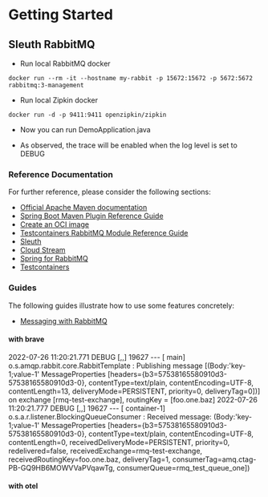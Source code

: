 # Getting Started


## Sleuth RabbitMQ

- Run local RabbitMQ docker

```
docker run --rm -it --hostname my-rabbit -p 15672:15672 -p 5672:5672 rabbitmq:3-management
```

- Run local Zipkin docker

```
docker run -d -p 9411:9411 openzipkin/zipkin
```

- Now you can run DemoApplication.java

- As observed, the trace will be enabled when the log level is set to DEBUG


### Reference Documentation
For further reference, please consider the following sections:

* [Official Apache Maven documentation](https://maven.apache.org/guides/index.html)
* [Spring Boot Maven Plugin Reference Guide](https://docs.spring.io/spring-boot/docs/2.6.9/maven-plugin/reference/html/)
* [Create an OCI image](https://docs.spring.io/spring-boot/docs/2.6.9/maven-plugin/reference/html/#build-image)
* [Testcontainers RabbitMQ Module Reference Guide](https://www.testcontainers.org/modules/rabbitmq/)
* [Sleuth](https://docs.spring.io/spring-cloud-sleuth/docs/current/reference/htmlsingle/spring-cloud-sleuth.html)
* [Cloud Stream](https://docs.spring.io/spring-cloud-stream/docs/current/reference/html/spring-cloud-stream.html#spring-cloud-stream-overview-introducing)
* [Spring for RabbitMQ](https://docs.spring.io/spring-boot/docs/2.6.9/reference/htmlsingle/#messaging.amqp)
* [Testcontainers](https://www.testcontainers.org/)

### Guides
The following guides illustrate how to use some features concretely:

* [Messaging with RabbitMQ](https://spring.io/guides/gs/messaging-rabbitmq/)


#### with brave

2022-07-26 11:20:21.771 DEBUG [,,] 19627 --- [           main] o.s.amqp.rabbit.core.RabbitTemplate      : Publishing message [(Body:'key-1;value-1' MessageProperties [headers={b3=57538165580910d3-57538165580910d3-0}, contentType=text/plain, contentEncoding=UTF-8, contentLength=13, deliveryMode=PERSISTENT, priority=0, deliveryTag=0])] on exchange [rmq-test-exchange], routingKey = [foo.one.baz]
2022-07-26 11:20:21.777 DEBUG [,,] 19627 --- [    container-1] o.s.a.r.listener.BlockingQueueConsumer   : Received message: (Body:'key-1;value-1' MessageProperties [headers={b3=57538165580910d3-57538165580910d3-0}, contentType=text/plain, contentEncoding=UTF-8, contentLength=0, receivedDeliveryMode=PERSISTENT, priority=0, redelivered=false, receivedExchange=rmq-test-exchange, receivedRoutingKey=foo.one.baz, deliveryTag=1, consumerTag=amq.ctag-PB-GQ9HB6MOWVVaPVqawTg, consumerQueue=rmq_test_queue_one])

#### with otel